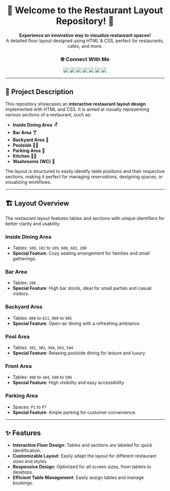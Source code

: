 <div align="center">
  <h1>🍴 Welcome to the Restaurant Layout Repository! 🚀</h1>
  <p>
    <strong>Experience an innovative way to visualize restaurant spaces!</strong><br>
    A detailed floor layout designed using HTML & CSS, perfect for restaurants, cafes, and more.
  </p>
  
  <h3><strong>🌐 Connect With Me</strong></h3>
  <a href="https://www.linkedin.com/in/shivani-gupta-41733a24a/"><img src="https://img.shields.io/badge/LinkedIn-Profile-blue"></a>
  <a href="https://github.com/shivaniguptas206/"><img src="https://img.shields.io/badge/GitHub-Profile-brightgreen"></a>
  <a href="https://wordpress.com/home/shivani983.wordpress.com"><img src="https://img.shields.io/badge/WordPress-Blog-orange"></a>
  <a href="https://profiles.wordpress.org/shivaniguptas206/"><img src="https://img.shields.io/badge/WordPress-Profile-informational"></a>
  <a href="https://shivanimobilecenter.github.io/"><img src="https://img.shields.io/badge/Portfolio-Website-yellow"></a>
  <a href="https://www.learnvern.com/r/c74aa1"><img src="https://img.shields.io/badge/LearnVern-Course-red"></a>
  <a href="https://stackoverflow.com/users/23262040/shivani-gupta"><img src="https://img.shields.io/badge/Stack%20Overflow-Profile-blue"></a>
</div>

---

## 📝 Project Description

This repository showcases an **interactive restaurant layout design** implemented with HTML and CSS. It is aimed at visually representing various sections of a restaurant, such as:

- **Inside Dining Area** 🪑
- **Bar Area** 🍸
- **Backyard Area** 🌳
- **Poolside** 🏊‍♂️
- **Parking Area** 🚗
- **Kitchen** 👩‍🍳
- **Washrooms (WC)** 🚻

The layout is structured to easily identify table positions and their respective sections, making it perfect for managing reservations, designing spaces, or visualizing workflows.

---

## 🏗️ Layout Overview

The restaurant layout features tables and sections with unique identifiers for better clarity and usability.

### **Inside Dining Area**
- Tables: `100`, `102` to `109`, `600`, `602`, `200`
- **Special Feature**: Cozy seating arrangement for families and small gatherings.

### **Bar Area**
- Tables: `206`
- **Special Feature**: High bar stools, ideal for small parties and casual visitors.

### **Backyard Area**
- Tables: `800` to `811`, `900` to `905`
- **Special Feature**: Open-air dining with a refreshing ambiance.

### **Pool Area**
- Tables: `301`, `302`, `304`, `503`, `504`
- **Special Feature**: Relaxing poolside dining for leisure and luxury.

### **Front Area**
- Tables: `400` to `404`, `500` to `508`
- **Special Feature**: High visibility and easy accessibility.

### **Parking Area**
- Spaces: `P1` to `P7`
- **Special Feature**: Ample parking for customer convenience.

---

## ✨ Features

- **Interactive Floor Design**: Tables and sections are labeled for quick identification.
- **Customizable Layout**: Easily adapt the layout for different restaurant sizes and styles.
- **Responsive Design**: Optimized for all screen sizes, from tablets to desktops.
- **Efficient Table Management**: Easily assign tables and manage bookings.
